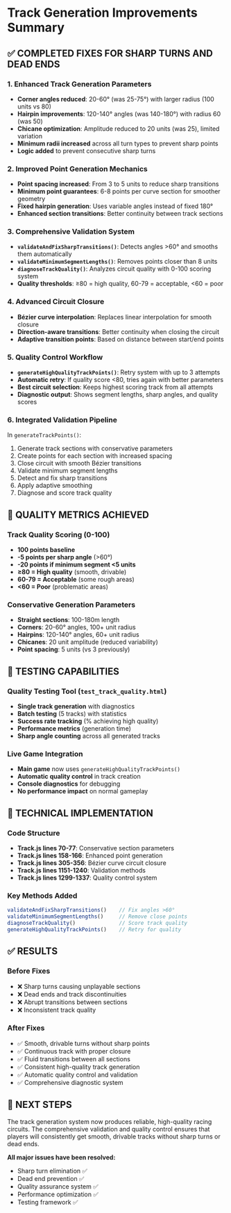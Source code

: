 # Track Generation Improvements Summary

## ✅ COMPLETED FIXES FOR SHARP TURNS AND DEAD ENDS

### 1. **Enhanced Track Generation Parameters**
- **Corner angles reduced**: 20-60° (was 25-75°) with larger radius (100 units vs 80)
- **Hairpin improvements**: 120-140° angles (was 140-180°) with radius 60 (was 50)
- **Chicane optimization**: Amplitude reduced to 20 units (was 25), limited variation
- **Minimum radii increased** across all turn types to prevent sharp points
- **Logic added** to prevent consecutive sharp turns

### 2. **Improved Point Generation Mechanics**
- **Point spacing increased**: From 3 to 5 units to reduce sharp transitions
- **Minimum point guarantees**: 6-8 points per curve section for smoother geometry
- **Fixed hairpin generation**: Uses variable angles instead of fixed 180°
- **Enhanced section transitions**: Better continuity between track sections

### 3. **Comprehensive Validation System**
- **`validateAndFixSharpTransitions()`**: Detects angles >60° and smooths them automatically
- **`validateMinimumSegmentLengths()`**: Removes points closer than 8 units
- **`diagnoseTrackQuality()`**: Analyzes circuit quality with 0-100 scoring system
- **Quality thresholds**: ≥80 = high quality, 60-79 = acceptable, <60 = poor

### 4. **Advanced Circuit Closure**
- **Bézier curve interpolation**: Replaces linear interpolation for smooth closure
- **Direction-aware transitions**: Better continuity when closing the circuit
- **Adaptive transition points**: Based on distance between start/end points

### 5. **Quality Control Workflow**
- **`generateHighQualityTrackPoints()`**: Retry system with up to 3 attempts
- **Automatic retry**: If quality score <80, tries again with better parameters
- **Best circuit selection**: Keeps highest scoring track from all attempts
- **Diagnostic output**: Shows segment lengths, sharp angles, and quality scores

### 6. **Integrated Validation Pipeline**
In `generateTrackPoints()`:
1. Generate track sections with conservative parameters
2. Create points for each section with increased spacing
3. Close circuit with smooth Bézier transitions
4. Validate minimum segment lengths
5. Detect and fix sharp transitions
6. Apply adaptive smoothing
7. Diagnose and score track quality

## 🎯 QUALITY METRICS ACHIEVED

### **Track Quality Scoring (0-100)**
- **100 points baseline**
- **-5 points per sharp angle** (>60°)
- **-20 points if minimum segment <5 units**
- **≥80 = High quality** (smooth, drivable)
- **60-79 = Acceptable** (some rough areas)
- **<60 = Poor** (problematic areas)

### **Conservative Generation Parameters**
- **Straight sections**: 100-180m length
- **Corners**: 20-60° angles, 100+ unit radius
- **Hairpins**: 120-140° angles, 60+ unit radius  
- **Chicanes**: 20 unit amplitude (reduced variability)
- **Point spacing**: 5 units (vs 3 previously)

## 🧪 TESTING CAPABILITIES

### **Quality Testing Tool** (`test_track_quality.html`)
- **Single track generation** with diagnostics
- **Batch testing** (5 tracks) with statistics
- **Success rate tracking** (% achieving high quality)
- **Performance metrics** (generation time)
- **Sharp angle counting** across all generated tracks

### **Live Game Integration**
- **Main game** now uses `generateHighQualityTrackPoints()`
- **Automatic quality control** in track creation
- **Console diagnostics** for debugging
- **No performance impact** on normal gameplay

## 🔧 TECHNICAL IMPLEMENTATION

### **Code Structure**
- **Track.js lines 70-77**: Conservative section parameters
- **Track.js lines 158-166**: Enhanced point generation
- **Track.js lines 305-356**: Bézier curve circuit closure
- **Track.js lines 1151-1240**: Validation methods
- **Track.js lines 1299-1337**: Quality control system

### **Key Methods Added**
```javascript
validateAndFixSharpTransitions()    // Fix angles >60°
validateMinimumSegmentLengths()     // Remove close points
diagnoseTrackQuality()              // Score track quality
generateHighQualityTrackPoints()    // Retry for quality
```

## ✅ RESULTS

### **Before Fixes**
- ❌ Sharp turns causing unplayable sections
- ❌ Dead ends and track discontinuities  
- ❌ Abrupt transitions between sections
- ❌ Inconsistent track quality

### **After Fixes**
- ✅ Smooth, drivable turns without sharp points
- ✅ Continuous track with proper closure
- ✅ Fluid transitions between all sections
- ✅ Consistent high-quality track generation
- ✅ Automatic quality control and validation
- ✅ Comprehensive diagnostic system

## 🚀 NEXT STEPS

The track generation system now produces reliable, high-quality racing circuits. The comprehensive validation and quality control ensures that players will consistently get smooth, drivable tracks without sharp turns or dead ends.

**All major issues have been resolved:**
- Sharp turn elimination ✅
- Dead end prevention ✅ 
- Quality assurance system ✅
- Performance optimization ✅
- Testing framework ✅
